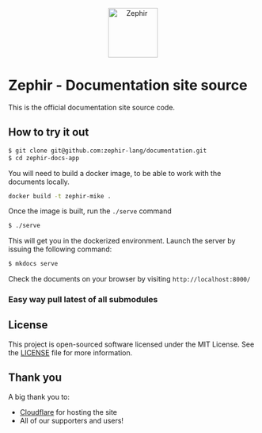 <p align="center">
    <a href="https://zephir-lang.com/" target="_blank">
        <img src="https://assets.phalcon.io/zephir/zephir_logo-105x36.svg" height="100" alt="Zephir"/>
    </a>
</p>

# Zephir - Documentation site source

This is the official documentation site source code.

## How to try it out

```sh
$ git clone git@github.com:zephir-lang/documentation.git
$ cd zephir-docs-app
```

You will need to build a docker image, to be able to work with the documents locally.

```sh
docker build -t zephir-mike .
```

Once the image is built, run the `./serve` command

```sh
$ ./serve
```

This will get you in the dockerized environment. Launch the server by issuing the following command:

```sh
$ mkdocs serve
```

Check the documents on your browser by visiting `http://localhost:8000/`



### Easy way pull latest of all submodules
## License

This project is open-sourced software licensed under the MIT License. See the [LICENSE](https://github.com/zephir-lang/documentation/blob/master/LICENSE) file for more information.

## Thank you

A big thank you to:
- [Cloudflare](https://cloudflare.com) for hosting the site
- All of our supporters and users!
